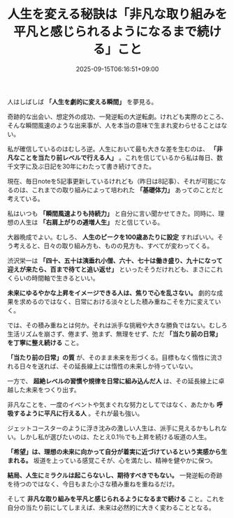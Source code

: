 ﻿---
title: "人生を変える秘訣は「非凡な取り組みを平凡と感じられるようになるまで続ける」こと"
date: 2025-09-15T06:16:51+09:00
draft: false
---

人はしばしば **「人生を劇的に変える瞬間」** を夢見る。

奇跡的な出会い、想定外の成功、一発逆転の大逆転劇。けれども実際のところ、そんな瞬間風速のような出来事が、人を本当の意味で生まれ変わらせることはない。

私が確信しているのはむしろ逆。人生において最も大きな差を生むのは、 **「非凡なことを当たり前レベルで行える人」** 。これを信じているから私は毎日、数千文字に及ぶ日記を30年にわたって書き続けてきた。



現在、毎日noteを5記事更新しているけれども（昨日は8記事）、それが可能になるのは、これまでの取り組みによって培われた **「基礎体力」** あってのことだと考えている。

私はいつも **「瞬間風速よりも持続力」** と自分に言い聞かせてきた。同時に、理想の人生は **「右肩上がりの逓増人生」** だと信じている。



大器晩成でよい。むしろ、 **人生のピークを100歳あたりに設定** すればいい。そう考えると、日々の取り組み方も、ものの見方も、すべてが変わってくる。

渋沢栄一は **「四十、五十は洟垂れ小僧、六十、七十は働き盛り、九十になって迎えが来たら、百まで待てと追い返せ」** といったそうだけれども、まさにこれくらいの時間軸で生きるといい。



**未来にゆるやかな上昇をイメージできる人は、焦りで心を乱さない。** 劇的な成果を求めるのではなく、日常における淡々とした積み重ねこそを力に変えていく。

では、その積み重ねとは何か。それは派手な挑戦や大きな勝負ではない。むしろ生活リズムを崩さず、倦まず、弛まず、無理をせず、ただ **「当たり前の日常」を丁寧に整え続ける** こと。



**「当たり前の日常」の質** が、そのまま未来を形づくる。目標もなく惰性に流される日々を送れば、その延長線上には惰性の未来しか待っていない。

一方で、 **超絶レベルの習慣や規律を日常に組み込んだ人** は、その延長線上に卓越した未来をつくり出す。

非凡なことを、一度のイベントや気まぐれな努力としてではなく、あたかも **呼吸するように平凡に行える人** 。それが最も強い。



ジェットコースターのように浮き沈みの激しい人生は、派手に見えるかもしれない。しかし私が選びたいのは、たとえ0.1％でも上昇を続ける坂道の人生。

**「希望」は、理想の未来に向かって自分が着実に近づけているという実感から生まれる。** 坂道を上っている感覚こそが、心を満たし、精神を健やかに保つ。



**結局、人生にミラクルは起こらないし、期待すべきでもない。** 一発逆転の奇跡を待つのではなく、今日もまた小さな積み重ねを重ねるだけ。

そして **非凡な取り組みを平凡と感じられるようになるまで続ける** こと。これを自分の当たり前にしてしまえば、未来は必然的に大きく変わることとなる。